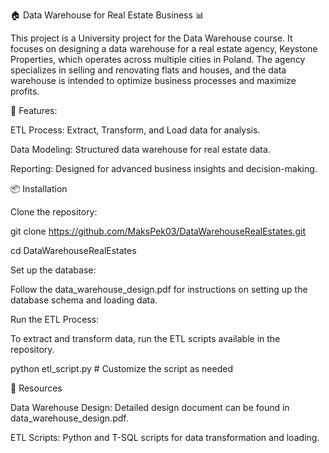🏠 Data Warehouse for Real Estate Business 📊

This project is a University project for the Data Warehouse course. It focuses on designing a data warehouse for a real estate agency, Keystone Properties, which operates across multiple cities in Poland. The agency specializes in selling and renovating flats and houses, and the data warehouse is intended to optimize business processes and maximize profits.

🚀 Features:

ETL Process: Extract, Transform, and Load data for analysis.

Data Modeling: Structured data warehouse for real estate data.

Reporting: Designed for advanced business insights and decision-making.

📦 Installation

Clone the repository:

git clone https://github.com/MaksPek03/DataWarehouseRealEstates.git

cd DataWarehouseRealEstates

Set up the database:

Follow the data_warehouse_design.pdf for instructions on setting up the database schema and loading data.

Run the ETL Process:

To extract and transform data, run the ETL scripts available in the repository.

python etl_script.py  # Customize the script as needed

📄 Resources

Data Warehouse Design: Detailed design document can be found in data_warehouse_design.pdf.

ETL Scripts: Python and T-SQL scripts for data transformation and loading.



